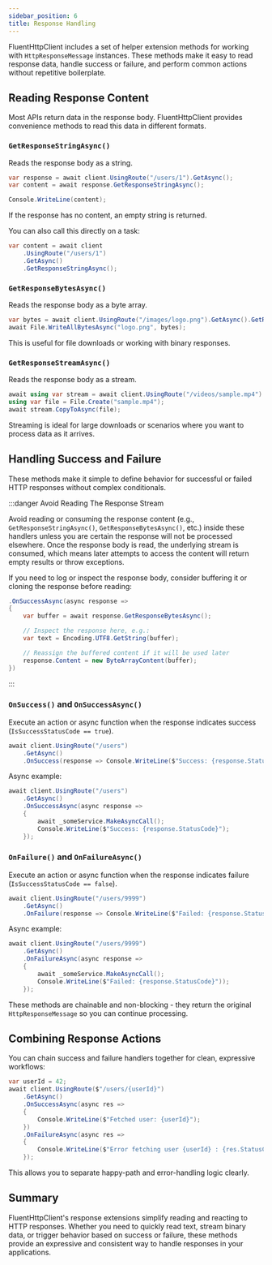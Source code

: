 ```yaml
---
sidebar_position: 6
title: Response Handling
---
```


FluentHttpClient includes a set of helper extension methods for working with `HttpResponseMessage` instances. These methods make it easy to read response data, handle success or failure, and perform common actions without repetitive boilerplate.

## Reading Response Content

Most APIs return data in the response body. FluentHttpClient provides convenience methods to read this data in different formats.

### `GetResponseStringAsync()`

Reads the response body as a string.

```csharp
var response = await client.UsingRoute("/users/1").GetAsync();
var content = await response.GetResponseStringAsync();

Console.WriteLine(content);
```

If the response has no content, an empty string is returned.

You can also call this directly on a task:

```csharp
var content = await client
    .UsingRoute("/users/1")
    .GetAsync()
    .GetResponseStringAsync();
```

### `GetResponseBytesAsync()`

Reads the response body as a byte array.

```csharp
var bytes = await client.UsingRoute("/images/logo.png").GetAsync().GetResponseBytesAsync();
await File.WriteAllBytesAsync("logo.png", bytes);
```

This is useful for file downloads or working with binary responses.

### `GetResponseStreamAsync()`

Reads the response body as a stream.

```csharp
await using var stream = await client.UsingRoute("/videos/sample.mp4").GetAsync().GetResponseStreamAsync();
using var file = File.Create("sample.mp4");
await stream.CopyToAsync(file);
```

Streaming is ideal for large downloads or scenarios where you want to process data as it arrives.

## Handling Success and Failure

These methods make it simple to define behavior for successful or failed HTTP responses without complex conditionals.

:::danger Avoid Reading The Response Stream

Avoid reading or consuming the response content (e.g., `GetResponseStringAsync()`, `GetResponseBytesAsync()`, etc.) inside these handlers unless you are certain the response will not be processed elsewhere. Once the response body is read, the underlying stream is consumed, which means later attempts to access the content will return empty results or throw exceptions.

If you need to log or inspect the response body, consider buffering it or cloning the response before reading:

```csharp
.OnSuccessAsync(async response =>
{
    var buffer = await response.GetResponseBytesAsync();

    // Inspect the response here, e.g.:
    var text = Encoding.UTF8.GetString(buffer);

    // Reassign the buffered content if it will be used later
    response.Content = new ByteArrayContent(buffer);
})
```

:::

### `OnSuccess()` and `OnSuccessAsync()`

Execute an action or async function when the response indicates success (`IsSuccessStatusCode == true`).

```csharp
await client.UsingRoute("/users")
    .GetAsync()
    .OnSuccess(response => Console.WriteLine($"Success: {response.StatusCode}"));
```

Async example:

```csharp
await client.UsingRoute("/users")
    .GetAsync()
    .OnSuccessAsync(async response =>
    {
        await _someService.MakeAsyncCall();
        Console.WriteLine($"Success: {response.StatusCode}");
    });
```

### `OnFailure()` and `OnFailureAsync()`

Execute an action or async function when the response indicates failure (`IsSuccessStatusCode == false`).

```csharp
await client.UsingRoute("/users/9999")
    .GetAsync()
    .OnFailure(response => Console.WriteLine($"Failed: {response.StatusCode}"));
```

Async example:

```csharp
await client.UsingRoute("/users/9999")
    .GetAsync()
    .OnFailureAsync(async response =>
    {
        await _someService.MakeAsyncCall();
        Console.WriteLine($"Failed: {response.StatusCode}"));
    });
```

These methods are chainable and non-blocking - they return the original `HttpResponseMessage` so you can continue processing.

## Combining Response Actions

You can chain success and failure handlers together for clean, expressive workflows:

```csharp
var userId = 42;
await client.UsingRoute($"/users/{userId}")
    .GetAsync()
    .OnSuccessAsync(async res =>
    {
        Console.WriteLine($"Fetched user: {userId}");
    })
    .OnFailureAsync(async res =>
    {
        Console.WriteLine($"Error fetching user {userId} : {res.StatusCode}");
    });
```

This allows you to separate happy-path and error-handling logic clearly.

## Summary

FluentHttpClient's response extensions simplify reading and reacting to HTTP responses. Whether you need to quickly read text, stream binary data, or trigger behavior based on success or failure, these methods provide an expressive and consistent way to handle responses in your applications.
